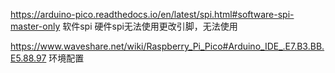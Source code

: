 https://arduino-pico.readthedocs.io/en/latest/spi.html#software-spi-master-only   软件spi  硬件spi无法使用更改引脚，无法使用

https://www.waveshare.net/wiki/Raspberry_Pi_Pico#Arduino_IDE_.E7.B3.BB.E5.88.97  环境配置
